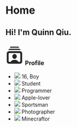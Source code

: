 <link rel="stylesheet" type="text/css" href="/css/page.css" />
<link rel="stylesheet" type="text/css" href="/css/list.css" />
<link rel="stylesheet" type="text/css" href="/css/text.css" />

# Home
## Hi! I'm Quinn Qiu.
### ![](/images/svgs/primary/person.crop.rectangle.stack.svg) Profile
- ![](/images/svgs/secondary/figure.wave.svg") 16, Boy
- ![](/images/svgs/secondary/graduationcap.fill.svg") Student
- ![](/images/svgs/secondary/command.square.fill.svg") Programmer
- ![](/images/svgs/secondary/applewatch.side.right.svg") Apple-lover
- ![](/images/svgs/secondary/figure.outdoor.cycle.svg") Sportsman
- ![](/images/svgs/secondary/camera.shutter.button.fill.svg") Photographer
- ![](/images/svgs/secondary/gamecontroller.fill.svg") Minecraftor